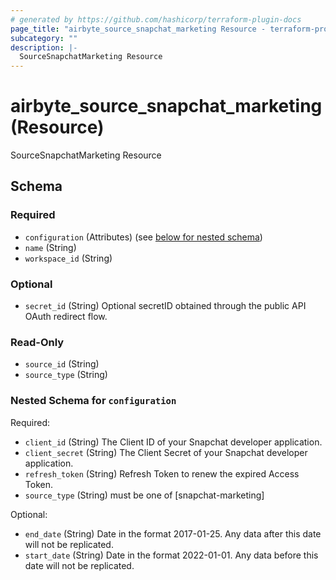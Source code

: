 ```yaml
---
# generated by https://github.com/hashicorp/terraform-plugin-docs
page_title: "airbyte_source_snapchat_marketing Resource - terraform-provider-airbyte"
subcategory: ""
description: |-
  SourceSnapchatMarketing Resource
---
```


# airbyte_source_snapchat_marketing (Resource)

SourceSnapchatMarketing Resource



<!-- schema generated by tfplugindocs -->
## Schema

### Required

- `configuration` (Attributes) (see [below for nested schema](#nestedatt--configuration))
- `name` (String)
- `workspace_id` (String)

### Optional

- `secret_id` (String) Optional secretID obtained through the public API OAuth redirect flow.

### Read-Only

- `source_id` (String)
- `source_type` (String)

<a id="nestedatt--configuration"></a>
### Nested Schema for `configuration`

Required:

- `client_id` (String) The Client ID of your Snapchat developer application.
- `client_secret` (String) The Client Secret of your Snapchat developer application.
- `refresh_token` (String) Refresh Token to renew the expired Access Token.
- `source_type` (String) must be one of [snapchat-marketing]

Optional:

- `end_date` (String) Date in the format 2017-01-25. Any data after this date will not be replicated.
- `start_date` (String) Date in the format 2022-01-01. Any data before this date will not be replicated.


